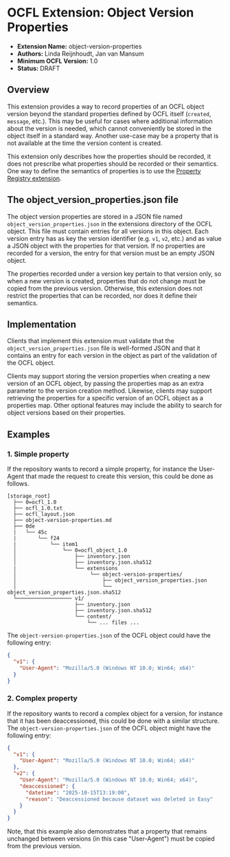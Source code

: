 OCFL Extension: Object Version Properties
=========================================

- **Extension Name:** object-version-properties
- **Authors:** Linda Reijnhoudt, Jan van Mansum
- **Minimum OCFL Version:** 1.0
- **Status:** DRAFT

Overview
--------

This extension provides a way to record properties of an OCFL object version beyond the standard properties defined by OCFL itself (`created`, `message`, etc.).
This may be useful for cases where additional information about the version is needed, which cannot conveniently be stored in the object itself in a standard
way. Another use-case may be a property that is not available at the time the version content is created.

This extension only describes how the properties should be recorded, it does not prescribe what properties should be recorded or their semantics. One way to
define the semantics of properties is to use the [Property Registry extension](../property-registry/property-registry.md).

The object_version_properties.json file
---------------------------------------

The object version properties are stored in a JSON file named `object_version_properties.json` in the extensions directory of the OCFL object. This file must
contain entries for all versions in this object. Each version entry has as key the version identifier (e.g. `v1`, `v2`, etc.) and as value a JSON object with
the properties for that version. If no properties are recorded for a version, the entry for that version must be an empty JSON object.

The properties recorded under a version key pertain to that version only, so when a new version is created, properties that do not change must be copied from
the previous version. Otherwise, this extension does not restrict the properties that can be recorded, nor does it define their semantics.

Implementation
--------------

Clients that implement this extension must validate that the `object_version_properties.json` file is well-formed JSON and that it contains an entry for each
version in the object as part of the validation of the OCFL object.

Clients may support storing the version properties when creating a new version of an OCFL object, by passing the properties map as an extra parameter to the
version creation method. Likewise, clients may support retrieving the properties for a specific version of an OCFL object as a properties map. Other optional
features may include the ability to search for object versions based on their properties.

Examples
--------

### 1. Simple property

If the repository wants to record a simple property, for instance the User-Agent that made the request to create this version, this could be done as follows.

```text
[storage_root]
  ├── 0=ocfl_1.0
  ├── ocfl_1.0.txt
  ├── ocfl_layout.json
  ├── object-version-properties.md
  ├── 0de
  |   └── 45c
  |       └── f24
  |           └── item1
  │               └── 0=ocfl_object_1.0
  │                   ├── inventory.json
  │                   ├── inventory.json.sha512
  |                   └── extensions
  │                        └── object-version-properties/
  │                            ├── object_version_properties.json
  │                            └── object_version_properties.json.sha512
  └────────────────── v1/
                      ├── inventory.json
                      ├── inventory.json.sha512
                      └── content/
                          └── ... files ...
```

The `object-version-properties.json` of the OCFL object could have the following entry:

```json
{
  "v1": {
    "User-Agent": "Mozilla/5.0 (Windows NT 10.0; Win64; x64)"
  }
}
```

### 2. Complex property

If the repository wants to record a complex object for a version, for instance that it has been deaccessioned, this could be done with a similar structure. The
`object-version-properties.json` of the OCFL object might have the following entry:

```json
{
  "v1": {
    "User-Agent": "Mozilla/5.0 (Windows NT 10.0; Win64; x64)"
  },
  "v2": {
    "User-Agent": "Mozilla/5.0 (Windows NT 10.0; Win64; x64)",
    "deaccessioned": {
      "datetime": "2025-10-15T13:19:00",
      "reason": "Deaccessioned because dataset was deleted in Easy"
    }
  }
}
```

Note, that this example also demonstrates that a property that remains unchanged between versions (in this case "User-Agent") must be copied from the previous
version.
